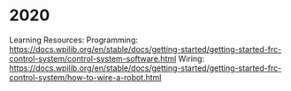 # 2020
Learning Resources:
Programming: https://docs.wpilib.org/en/stable/docs/getting-started/getting-started-frc-control-system/control-system-software.html
Wiring: https://docs.wpilib.org/en/stable/docs/getting-started/getting-started-frc-control-system/how-to-wire-a-robot.html

